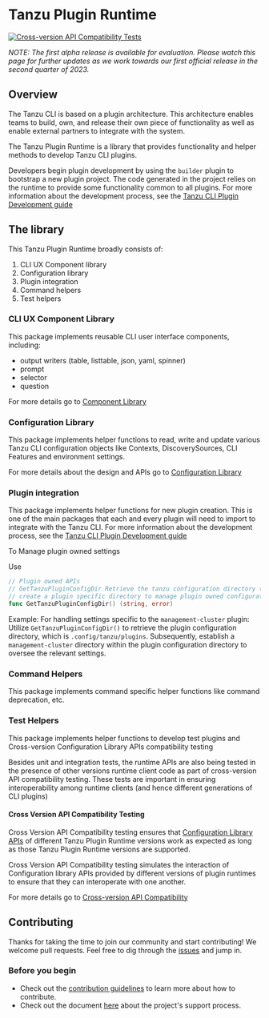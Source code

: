 # Tanzu Plugin Runtime

[![Cross-version API Compatibility Tests](https://github.com/vmware-tanzu/tanzu-plugin-runtime/actions/workflows/compatibility_tests.yaml/badge.svg?event=push)](https://github.com/vmware-tanzu/tanzu-plugin-runtime/actions/workflows/compatibility_tests.yaml?query=event:push+branch:main)

_NOTE: The first alpha release is available for evaluation. Please watch
this page for further updates as we work towards our first official release in
the second quarter of 2023._

## Overview

The Tanzu CLI is based on a plugin architecture. This architecture enables
teams to build, own, and release their own piece of functionality as well as
enable external partners to integrate with the system.

The Tanzu Plugin Runtime is a library that provides functionality and helper
methods to develop Tanzu CLI plugins.

Developers begin plugin development by using the `builder` plugin to bootstrap
a new plugin project. The code generated in the project relies on the runtime
to provide some functionality common to all plugins. For more information about
the development process, see the [Tanzu CLI Plugin Development guide](https://github.com/vmware-tanzu/tanzu-cli/blob/main/docs/plugindev/README.md)

## The library

This Tanzu Plugin Runtime broadly consists of:

1. CLI UX Component library
2. Configuration library
3. Plugin integration
4. Command helpers
5. Test helpers

### CLI UX Component Library

This package implements reusable CLI user interface components, including:

- output writers (table, listtable, json, yaml, spinner)
- prompt
- selector
- question

For more details go to [Component Library](component/README.md)

### Configuration Library

This package implements helper functions to read, write and update various
Tanzu CLI configuration objects like Contexts, DiscoverySources, CLI
Features and environment settings.

For more details about the design and APIs go to [Configuration Library](docs/config.md)

### Plugin integration

This package implements helper functions for new plugin creation. This is one
of the main packages that each and every plugin will need to import to
integrate with the Tanzu CLI. For more information about
the development process, see the [Tanzu CLI Plugin Development guide](https://github.com/vmware-tanzu/tanzu-cli/blob/main/docs/plugindev/README.md)

To Manage plugin owned settings

Use

``` go
// Plugin owned APIs
// GetTanzuPluginConfigDir Retrieve the tanzu configuration directory that can be used by the plugins to
// create a plugin specific directory to manage plugin owned configurations.
func GetTanzuPluginConfigDir() (string, error)
```

Example: For handling settings specific to the `management-cluster` plugin:
Utilize `GetTanzuPluginConfigDir()` to retrieve the plugin configuration directory,
which is `.config/tanzu/plugins`. Subsequently, establish a `management-cluster` directory within the plugin configuration directory to oversee the relevant settings.

### Command Helpers

This package implements command specific helper functions like command deprecation, etc.

### Test Helpers

This package implements helper functions to develop test plugins and Cross-version Configuration Library APIs compatibility testing

Besides unit and integration tests, the runtime APIs are also being tested
in the presence of other versions runtime client code as part of cross-version API compatibility testing.
These tests are important in ensuring interoperability among runtime clients (and hence
different generations of CLI plugins)

#### Cross Version API Compatibility Testing

Cross Version API Compatibility testing ensures that [Configuration
Library APIs](docs/config.md) of different Tanzu Plugin Runtime versions work as
expected as long as those Tanzu Plugin Runtime versions are supported.

Cross Version API Compatibility testing simulates the interaction of Configuration library APIs
provided by different versions of plugin runtimes to ensure that they can
interoperate with one another.

For more details go to [Cross-version API Compatibility](test/compatibility/docs/cross-version-api-compatibility.md)

## Contributing

Thanks for taking the time to join our community and start contributing! We
welcome pull requests. Feel free to dig through the
[issues](https://github.com/vmware-tanzu/tanzu-plugin-runtime/issues) and jump in.

### Before you begin

- Check out the [contribution guidelines](CONTRIBUTING.md) to learn more about how to contribute.
- Check out the document [here](docs/community/support.md) about the project's support process.
